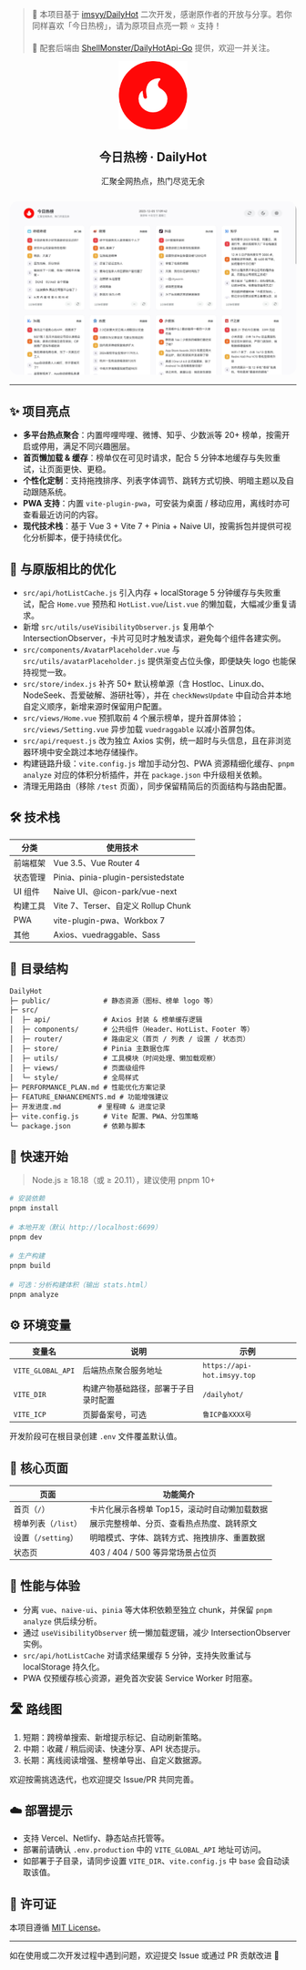 > 🙏 本项目基于 [imsyy/DailyHot](https://github.com/imsyy/DailyHot) 二次开发，感谢原作者的开放与分享。若你同样喜欢「今日热榜」，请为原项目点亮一颗 ⭐ 支持！
> 
> 🔗 配套后端由 [ShellMonster/DailyHotApi-Go](https://github.com/ShellMonster/DailyHotApi-Go) 提供，欢迎一并关注。

<div align="center">
  <img alt="logo" height="120" src="./public/ico/favicon.png" width="120" />
  <h2>今日热榜 · DailyHot</h2>
  <p>汇聚全网热点，热门尽览无余</p>
  <img src="./screenshots/main.jpg" alt="screenshot" style="border-radius: 16px; margin-top: 12px;" />
</div>

---

## ✨ 项目亮点

- **多平台热点聚合**：内置哔哩哔哩、微博、知乎、少数派等 20+ 榜单，按需开启或停用，满足不同兴趣圈层。
- **首页懒加载 & 缓存**：榜单仅在可见时请求，配合 5 分钟本地缓存与失败重试，让页面更快、更稳。
- **个性化定制**：支持拖拽排序、列表字体调节、跳转方式切换、明暗主题以及自动跟随系统。
- **PWA 支持**：内置 `vite-plugin-pwa`，可安装为桌面 / 移动应用，离线时亦可查看最近访问的内容。
- **现代技术栈**：基于 Vue 3 + Vite 7 + Pinia + Naive UI，按需拆包并提供可视化分析脚本，便于持续优化。

## 🔧 与原版相比的优化

- `src/api/hotListCache.js` 引入内存 + localStorage 5 分钟缓存与失败重试，配合 `Home.vue` 预热和 `HotList.vue`/`List.vue` 的懒加载，大幅减少重复请求。
- 新增 `src/utils/useVisibilityObserver.js` 复用单个 IntersectionObserver，卡片可见时才触发请求，避免每个组件各建实例。
- `src/components/AvatarPlaceholder.vue` 与 `src/utils/avatarPlaceholder.js` 提供渐变占位头像，即便缺失 logo 也能保持视觉一致。
- `src/store/index.js` 补齐 50+ 默认榜单源（含 Hostloc、Linux.do、NodeSeek、吾爱破解、游研社等），并在 `checkNewsUpdate` 中自动合并本地自定义顺序，新增来源时保留用户配置。
- `src/views/Home.vue` 预抓取前 4 个展示榜单，提升首屏体验；`src/views/Setting.vue` 异步加载 `vuedraggable` 以减小首屏包体。
- `src/api/request.js` 改为独立 Axios 实例，统一超时与头信息，且在非浏览器环境中安全跳过本地存储操作。
- 构建链路升级：`vite.config.js` 增加手动分包、PWA 资源精细化缓存、`pnpm analyze` 对应的体积分析插件，并在 `package.json` 中升级相关依赖。
- 清理无用路由（移除 `/test` 页面），同步保留精简后的页面结构与路由配置。

## 🛠 技术栈

| 分类 | 使用技术 |
| --- | --- |
| 前端框架 | Vue 3.5、Vue Router 4 |
| 状态管理 | Pinia、pinia-plugin-persistedstate |
| UI 组件 | Naive UI、@icon-park/vue-next |
| 构建工具 | Vite 7、Terser、自定义 Rollup Chunk |
| PWA | vite-plugin-pwa、Workbox 7 |
| 其他 | Axios、vuedraggable、Sass |

## 📂 目录结构

```
DailyHot
├─ public/             # 静态资源（图标、榜单 logo 等）
├─ src/
│  ├─ api/             # Axios 封装 & 榜单缓存逻辑
│  ├─ components/      # 公共组件（Header、HotList、Footer 等）
│  ├─ router/          # 路由定义（首页 / 列表 / 设置 / 状态页）
│  ├─ store/           # Pinia 主数据仓库
│  ├─ utils/           # 工具模块（时间处理、懒加载观察）
│  ├─ views/           # 页面级组件
│  └─ style/           # 全局样式
├─ PERFORMANCE_PLAN.md # 性能优化方案记录
├─ FEATURE_ENHANCEMENTS.md # 功能增强建议
├─ 开发进度.md         # 里程碑 & 进度记录
├─ vite.config.js      # Vite 配置、PWA、分包策略
└─ package.json        # 依赖与脚本
```

## 🚀 快速开始

> Node.js ≥ 18.18（或 ≥ 20.11），建议使用 pnpm 10+

```bash
# 安装依赖
pnpm install

# 本地开发（默认 http://localhost:6699）
pnpm dev

# 生产构建
pnpm build

# 可选：分析构建体积（输出 stats.html）
pnpm analyze
```

## ⚙️ 环境变量

| 变量名 | 说明 | 示例 |
| --- | --- | --- |
| `VITE_GLOBAL_API` | 后端热点聚合服务地址 | `https://api-hot.imsyy.top` |
| `VITE_DIR` | 构建产物基础路径，部署于子目录时配置 | `/dailyhot/` |
| `VITE_ICP` | 页脚备案号，可选 | `鲁ICP备XXXX号` |

开发阶段可在根目录创建 `.env` 文件覆盖默认值。

## 📱 核心页面

| 页面 | 功能简介 |
| --- | --- |
| 首页（`/`） | 卡片化展示各榜单 Top15，滚动时自动懒加载数据 |
| 榜单列表（`/list`） | 展示完整榜单、分页、查看热点热度、跳转原文 |
| 设置（`/setting`） | 明暗模式、字体、跳转方式、拖拽排序、重置数据 |
| 状态页 | 403 / 404 / 500 等异常场景占位页 |

## 🧠 性能与体验

- 分离 `vue`、`naive-ui`、`pinia` 等大体积依赖至独立 chunk，并保留 `pnpm analyze` 供后续分析。
- 通过 `useVisibilityObserver` 统一懒加载逻辑，减少 IntersectionObserver 实例。
- `src/api/hotListCache` 对请求结果缓存 5 分钟，支持失败重试与 localStorage 持久化。
- PWA 仅预缓存核心资源，避免首次安装 Service Worker 时阻塞。

## 🛣 路线图

1. 短期：跨榜单搜索、新增提示标记、自动刷新策略。
2. 中期：收藏 / 稍后阅读、快速分享、API 状态提示。
3. 长期：离线阅读增强、整榜单导出、自定义数据源。

欢迎按需挑选迭代，也欢迎提交 Issue/PR 共同完善。

## ☁️ 部署提示

- 支持 Vercel、Netlify、静态站点托管等。
- 部署前请确认 `.env.production` 中的 `VITE_GLOBAL_API` 地址可访问。
- 如部署于子目录，请同步设置 `VITE_DIR`、`vite.config.js` 中 `base` 会自动读取该值。

## 📄 许可证

本项目遵循 [MIT License](./LICENSE)。

---

如在使用或二次开发过程中遇到问题，欢迎提交 Issue 或通过 PR 贡献改进 🙌
